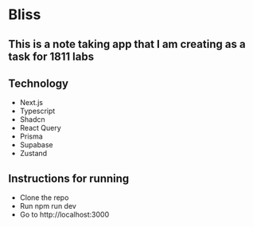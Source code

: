# Bliss

## This is a note taking app that I am creating as a task for 1811 labs

## Technology

- Next.js
- Typescript
- Shadcn
- React Query
- Prisma
- Supabase
- Zustand

## Instructions for running

- Clone the repo
- Run npm run dev
- Go to http://localhost:3000
